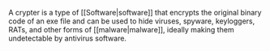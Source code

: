 A crypter is a type of [[Software|software]] that encrypts the original binary code of an exe file and can be used to hide viruses, spyware, keyloggers, RATs, and other forms of [[malware|malware]], ideally making them undetectable by antivirus software.